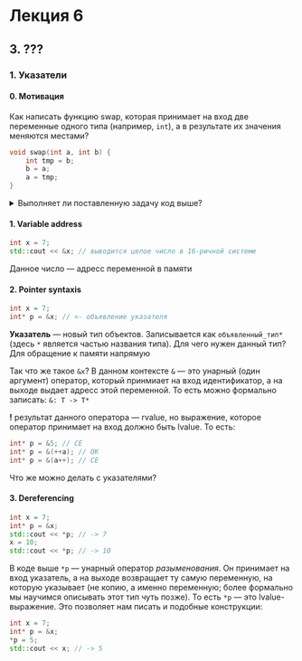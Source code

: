 # Лекция 6

## 3. ???

### 1. Указатели

#### 0. Мотивация

Как написать функцию swap, которая принимает на вход две переменные одного типа (например, `int`), а в результате их значения меняются местами?

```C++
void swap(int a, int b) {
    int tmp = b;
    b = a;
    a = tmp;
}
```

<details>
<summary>Выполняет ли поставленную задачу код выше?</summary>
Нет, потому что a и b — копии переданных переменных

То есть нам нужно каким-то образом передавать первоначальные переменные
</details>

#### 1. Variable address

```C++
int x = 7;
std::cout << &x; // выводится целое число в 16-ричной системе 
```

Данное число — адресс переменной в памяти

#### 2. Pointer syntaxis

```C++
int x = 7;
int* p = &x; // <- объявление указателя
```

**Указатель** — новый тип объектов. Записывается как `объявленный_тип*` (здесь `*` является частью названия типа). Для чего нужен данный тип? Для обращение к памяти напрямую

Так что же такое `&x`? В данном контексте `&` — это унарный (один аргумент) оператор, который принмиает на вход идентификатор, а на выходе выдает адресс этой переменной. То есть можно формально записать: `&: T -> T*`

**!** результат данного оператора — rvalue, но выражение, которое оператор принимает на вход должно быть lvalue. То есть:

```C++
int* p = &5; // CE
int* p = &(++a); // OK
int* p = &(a++); // CE
```

Что же можно делать с указателями? 

#### 3. Dereferencing

```C++
int x = 7;
int* p = &x;
std::cout << *p; // -> 7
x = 10;
std::cout << *p; // -> 10
```

В коде выше `*p` — унарный оператор *разыменования*. Он принимает на вход указатель, а на выходе возвращает ту самую переменную, на которую указывает (не копию, а именно переменную; более формально мы научимся описывать этот тип чуть позже). То есть `*p` — это lvalue-выражение. Это позволяет нам писать и подобные конструкции:

```C++
int x = 7;
int* p = &x;
*p = 5;
std::cout << x; // -> 5
```


